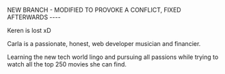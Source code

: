 NEW BRANCH - MODIFIED TO PROVOKE A CONFLICT, FIXED AFTERWARDS ----

Keren is lost xD

Carla is a passionate, honest, web developer musician and financier.

Learning the new tech world lingo and pursuing all passions while trying to watch all the top 250 movies she can find.

